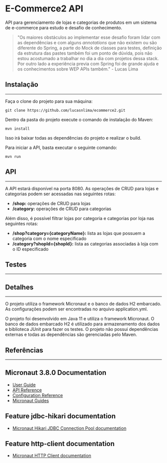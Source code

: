 # E-Commerce2 API
API para gerenciamento de lojas e categorias de produtos em um sistema de e-commerce para estudo e desafio de conhecimento.

> "Os maiores obstáculos ao implementar esse desafio foram lidar com as dependências e com alguns *annotations* que não existem ou são diferente do Spring, a parte do Mock de classes para testes, definição da estrutura das pastes também foi um ponto de dúvida, pois não estou acostumado a trabalhar no dia a dia com projetos dessa stack. Por outro lado a experiência previa com Spring foi de grande ajuda e os conhecimentos sobre WEP APIs também." - Lucas Lima
## Instalação
---------
Faça o clone do projeto para sua máquina:

~~~
git clone https://github.com/lucasnlima/ecommerce2.git
~~~
Dentro da pasta do projeto execute o comando de instalação do Maven:
~~~
mvn install
~~~
Isso irá baixar todas as dependências do projeto e realizar o build.

Para iniciar a API, basta executar o seguinte comando:

~~~
mvn run
~~~
## API
---------

A API estará disponível na porta 8080. As operações de CRUD para lojas e categorias podem ser acessadas nas seguintes rotas:

- **/shop:** operações de CRUD para lojas
- **/category:** operações de CRUD para categorias

Além disso, é possível filtrar lojas por categoria e categorias por loja nas seguintes rotas:

- **/shop?category={categoryName}:** lista as lojas que possuem a categoria com o nome especificado
- **/category?shopId={shopId}:** lista as categorias associadas à loja com o ID especificado

## Testes
---------
## Detalhes
---------

O projeto utiliza o framework Micronaut e o banco de dados H2 embarcado. As configurações podem ser encontradas no arquivo application.yml.

O projeto foi desenvolvido em Java 11 e utiliza o framework Micronaut. O banco de dados embarcado H2 é utilizado para armazenamento dos dados e biblioteca JUnit para fazer os testes. O projeto não possui dependências externas e todas as dependências são gerenciadas pelo Maven.

## Referências
---------
## Micronaut 3.8.0 Documentation

- [User Guide](https://docs.micronaut.io/3.8.0/guide/index.html)
- [API Reference](https://docs.micronaut.io/3.8.0/api/index.html)
- [Configuration Reference](https://docs.micronaut.io/3.8.0/guide/configurationreference.html)
- [Micronaut Guides](https://guides.micronaut.io/index.html)


## Feature jdbc-hikari documentation

- [Micronaut Hikari JDBC Connection Pool documentation](https://micronaut-projects.github.io/micronaut-sql/latest/guide/index.html#jdbc)


## Feature http-client documentation

- [Micronaut HTTP Client documentation](https://docs.micronaut.io/latest/guide/index.html#httpClient)


